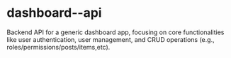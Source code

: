 # dashboard--api
Backend API for a generic dashboard app, focusing on core functionalities like user authentication, user management, and CRUD operations (e.g., roles/permissions/posts/items,etc). 
